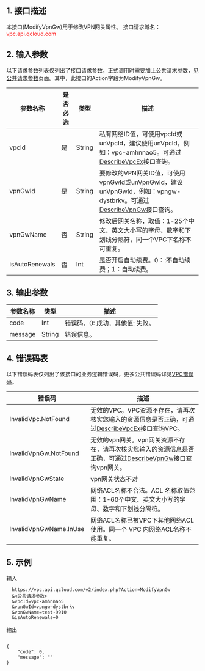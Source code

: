 ## 1. 接口描述

本接口(ModifyVpnGw)用于修改VPN网关属性。
接口请求域名：<font style="color:red">vpc.api.qcloud.com</font> 

 

## 2. 输入参数
 
以下请求参数列表仅列出了接口请求参数，正式调用时需要加上公共请求参数，见<a href="/doc/api/372/4153" title="公共请求参数">公共请求参数</a>页面。其中，此接口的Action字段为ModifyVpnGw。

| 参数名称 | 是否必选  | 类型 | 描述 |
|---------|---------|---------|---------|
| vpcId | 是 | String | 私有网络ID值，可使用vpcId或unVpcId，建议使用unVpcId，例如：vpc-amhnnao5。可通过<a href="http://tce.fsphere.cn/doc/api/245/%E6%9F%A5%E8%AF%A2%E7%A7%81%E6%9C%89%E7%BD%91%E7%BB%9C%E5%88%97%E8%A1%A8" title="DescribeVpcEx">DescribeVpcEx</a>接口查询。 |
| vpnGwId | 是 | String | 要修改的VPN网关ID值，可使用vpnGwId或unVpnGwId，建议unVpnGwId，例如：vpngw-dystbrkv。可通过<a href="http://tce.fsphere.cn/doc/api/245/%E6%9F%A5%E8%AF%A2VPN%E7%BD%91%E5%85%B3%E5%88%97%E8%A1%A8" title="DescribeVpnGw">DescribeVpnGw</a>接口查询。 |
| vpnGwName | 否 | String | 修改后网关名称，取值：1-25个中文、英文大小写的字母、数字和下划线分隔符，同一个VPC下名称不可重复。 |
| isAutoRenewals | 否 | Int | 是否开启自动续费。0：:不自动续费；1：自动续费。 |

 

## 3. 输出参数
 
| 参数名称 | 类型 | 描述|
|---------|---------|---------|
| code| Int | 错误码，0: 成功，其他值: 失败。 |
| message | String | 错误信息。 |

## 4. 错误码表
 以下错误码表仅列出了该接口的业务逻辑错误码，更多公共错误码详见<a href="http://tce.fsphere.cn/doc/api/245/4924" title="VPC错误码">VPC错误码</a>。

| 错误码 | 描述 |
|---------|---------|
| InvalidVpc.NotFound | 无效的VPC。VPC资源不存在，请再次核实您输入的资源信息是否正确，可通过<a href="http://tce.fsphere.cn/doc/api/245/%E6%9F%A5%E8%AF%A2%E7%A7%81%E6%9C%89%E7%BD%91%E7%BB%9C%E5%88%97%E8%A1%A8" title="DescribeVpcEx">DescribeVpcEx</a>接口查询VPC。 |
| InvalidVpnGw.NotFound | 无效的vpn网关。vpn网关资源不存在，请再次核实您输入的资源信息是否正确，可通过<a href="http://tce.fsphere.cn/doc/api/245/%e6%9f%a5%e8%af%a2VPN%e7%bd%91%e5%85%b3%e5%88%97%e8%a1%a8?viewType=preview" title="DescribeVpnGw">DescribeVpnGw</a>接口查询vpn网关。 |
| InvalidVpnGwState | vpn网关状态不对 |
| InvalidVpnGwName | 网络ACL名称不合法。ACL 名称取值范围：1-60个中文、英文大小写的字母、数字和下划线分隔符。 |
| InvalidVpnGwName.InUse | 网络ACL名称已被VPC下其他网络ACL使用。同一个 VPC 内网络ACL名称不能重复。 |

## 5. 示例
 
输入
```
  https://vpc.api.qcloud.com/v2/index.php?Action=ModifyVpnGw
  &<公共请求参数>
  &vpcId=vpc-amhnnao5
  &vpnGwId=vpngw-dystbrkv
  &vpnGwName=test-9910
  &isAutoRenewals=0

```

输出
```

{
    "code": 0,
    "message": ""
}

```

